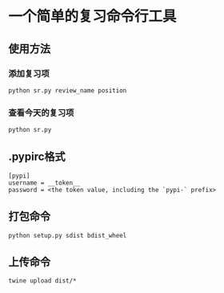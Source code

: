 # 一个简单的复习命令行工具

## 使用方法

### 添加复习项

```cmd
python sr.py review_name position
```

### 查看今天的复习项

```cmd
python sr.py
```

## .pypirc格式

```
[pypi]
username = __token__
password = <the token value, including the `pypi-` prefix>
```

## 打包命令

```python setup.py sdist bdist_wheel```

## 上传命令

```twine upload dist/*```

